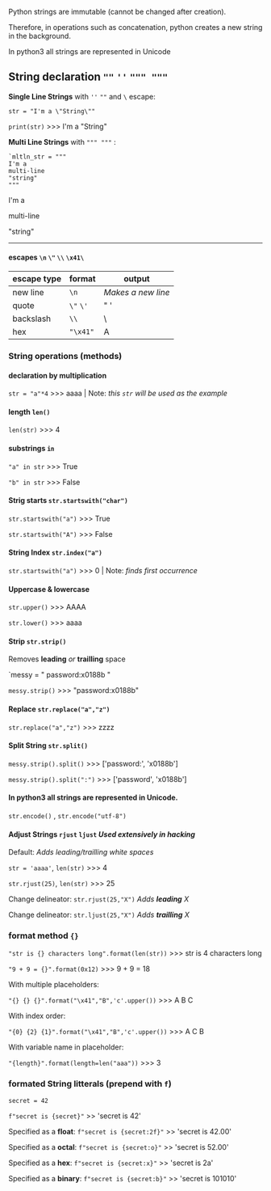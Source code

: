 Python strings are immutable (cannot be changed after creation).

Therefore, in operations such as concatenation, python creates a new string in the background.

In python3 all strings are represented in Unicode

## String declaration `""` `''` `""" """`
__Single Line Strings__ with `''` `""` and `\` escape:

`str = "I'm a \"String\""`

`print(str)` >>> I'm a "String"

__Multi Line Strings__ with `""" """` :
```
`mltln_str = """
I'm a
multi-line
"string"
"""
```
>>>

I'm a

multi-line

"string"
___

#### escapes `\n` `\"` `\\` `\x41\`
| escape type | format | output |
|-|-|-|
| new line | `\n` | *Makes a new line* |
| quote | `\"` `\'` | " ' |
| backslash  | `\\` | \ |
| hex | `"\x41"` | A |

### String operations (methods)
#### declaration by multiplication
`str = "a"*4` >>> aaaa  | Note: _this `str` will be used as the example_
#### length `len()`
`len(str)` >>> 4
#### substrings `in`
`"a" in str` >>> True

`"b" in str` >>> False
#### Strig starts `str.startswith("char")`
`str.startswith("a")` >>> True

`str.startswith("A")` >>> False
#### String Index `str.index("a")`
`str.startswith("a")` >>> 0 | Note: _finds first occurrence_
#### Uppercase & lowercase
`str.upper()` >>> AAAA

`str.lower()` >>> aaaa
#### Strip `str.strip()`
Removes __leading__ _or_ __trailling__ space

`messy = "  password:x0188b    " 

`messy.strip()` >>> "password:x0188b"

#### Replace `str.replace("a","z")`
`str.replace("a","z")` >>> zzzz

#### Split String `str.split()`
`messy.strip().split()` >>> ['password:', 'x0188b']

`messy.strip().split(":")` >>> ['password', 'x0188b']

#### In python3 all strings are represented in Unicode.
`str.encode()` , `str.encode("utf-8")`

#### Adjust Strings `rjust` `ljust` _Used extensively in hacking_
Default: _Adds leading/trailling white spaces_

`str = 'aaaa'`, `len(str)` >>> 4

`str.rjust(25)`, `len(str)` >>> 25

Change delineator: `str.rjust(25,"X")` _Adds __leading__ X_

Change delineator: `str.ljust(25,"X")` _Adds __trailling__ X_

### format method `{}`
`"str is {} characters long".format(len(str))` >>> str is 4 characters long

`"9 + 9 = {}".format(0x12)` >>> 9 + 9 = 18

With multiple placeholders:

`"{} {} {}".format("\x41","B",'c'.upper())` >>> A B C

With index order:

`"{0} {2} {1}".format("\x41","B",'c'.upper())` >>> A C B

With variable name in placeholder:

`"{length}".format(length=len("aaa"))` >>> 3

### formated String litterals (prepend with `f`)
`secret = 42`

`f"secret is {secret}"` >> 'secret is 42'

Specified as a __float__:
`f"secret is {secret:2f}"` >> 'secret is 42.00'

Specified as a __octal__:
`f"secret is {secret:o}"` >> 'secret is 52.00'

Specified as a __hex__:
`f"secret is {secret:x}"` >> 'secret is 2a'

Specified as a __binary__:
`f"secret is {secret:b}"` >> 'secret is 101010'

